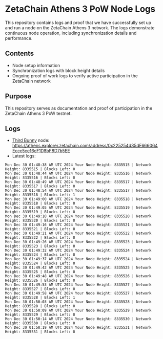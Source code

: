 # ZetaChain Athens 3 PoW Node Logs
This repository contains logs and proof that we have successfully set up and run a node on the ZetaChain Athens 3 network. The logs demonstrate continuous node operation, including synchronization details and performance.

## Contents
- Node setup information
- Synchronization logs with block height details
- Ongoing proof of work logs to verify active participation in the ZetaChain network

## Purpose
This repository serves as documentation and proof of participation in the ZetaChain Athens 3 PoW testnet.

## Logs

- [Third Bunny](https://thirdbunny.xyz/) node: https://athens.explorer.zetachain.com/address/0x225254d35dE666064Eccc5ce16eF1D8bF8D7b5EE
- Latest logs:
```
Mon Dec 30 01:48:38 AM UTC 2024 Your Node Height: 8335515 | Network Height: 8335515 | Blocks Left: 0
Mon Dec 30 01:48:44 AM UTC 2024 Your Node Height: 8335516 | Network Height: 8335516 | Blocks Left: 0
Mon Dec 30 01:48:49 AM UTC 2024 Your Node Height: 8335517 | Network Height: 8335517 | Blocks Left: 0
Mon Dec 30 01:48:54 AM UTC 2024 Your Node Height: 8335517 | Network Height: 8335518 | Blocks Left: 1
Mon Dec 30 01:49:00 AM UTC 2024 Your Node Height: 8335518 | Network Height: 8335518 | Blocks Left: 0
Mon Dec 30 01:49:05 AM UTC 2024 Your Node Height: 8335519 | Network Height: 8335519 | Blocks Left: 0
Mon Dec 30 01:49:10 AM UTC 2024 Your Node Height: 8335520 | Network Height: 8335520 | Blocks Left: 0
Mon Dec 30 01:49:16 AM UTC 2024 Your Node Height: 8335521 | Network Height: 8335521 | Blocks Left: 0
Mon Dec 30 01:49:21 AM UTC 2024 Your Node Height: 8335522 | Network Height: 8335522 | Blocks Left: 0
Mon Dec 30 01:49:26 AM UTC 2024 Your Node Height: 8335523 | Network Height: 8335523 | Blocks Left: 0
Mon Dec 30 01:49:32 AM UTC 2024 Your Node Height: 8335524 | Network Height: 8335524 | Blocks Left: 0
Mon Dec 30 01:49:37 AM UTC 2024 Your Node Height: 8335524 | Network Height: 8335524 | Blocks Left: 0
Mon Dec 30 01:49:42 AM UTC 2024 Your Node Height: 8335525 | Network Height: 8335525 | Blocks Left: 0
Mon Dec 30 01:49:48 AM UTC 2024 Your Node Height: 8335526 | Network Height: 8335526 | Blocks Left: 0
Mon Dec 30 01:49:53 AM UTC 2024 Your Node Height: 8335527 | Network Height: 8335527 | Blocks Left: 0
Mon Dec 30 01:49:58 AM UTC 2024 Your Node Height: 8335527 | Network Height: 8335528 | Blocks Left: 1
Mon Dec 30 01:50:03 AM UTC 2024 Your Node Height: 8335528 | Network Height: 8335528 | Blocks Left: 0
Mon Dec 30 01:50:09 AM UTC 2024 Your Node Height: 8335529 | Network Height: 8335529 | Blocks Left: 0
Mon Dec 30 01:50:14 AM UTC 2024 Your Node Height: 8335530 | Network Height: 8335530 | Blocks Left: 0
Mon Dec 30 01:50:19 AM UTC 2024 Your Node Height: 8335531 | Network Height: 8335531 | Blocks Left: 0
```

